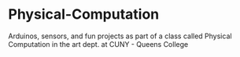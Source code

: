 # Physical-Computation
Arduinos, sensors, and fun projects as part of a class called Physical Computation in the art dept. at CUNY - Queens College

